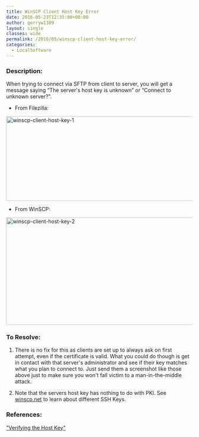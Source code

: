 ```yaml
---
title: WinSCP Client Host Key Error
date: 2016-05-23T12:35:00+00:00
author: gerryw1389
layout: single
classes: wide
permalink: /2016/05/winscp-client-host-key-error/
categories:
  - LocalSoftware
---
```

<!--more-->

### Description:

When trying to connect via SFTP from client to server, you will get a message saying &#8220;The server's host key is unknown&#8221; or &#8220;Connect to unknown server?&#8221;.

   - From Filezilla:
  <img class="alignnone size-full wp-image-737" src="https://automationadmin.com/assets/images/uploads/2016/09/winscp-client-host-key-1.png" alt="winscp-client-host-key-1" width="726" height="228" srcset="https://automationadmin.com/assets/images/uploads/2016/09/winscp-client-host-key-1.png 726w, https://automationadmin.com/assets/images/uploads/2016/09/winscp-client-host-key-1-300x94.png 300w" sizes="(max-width: 726px) 100vw, 726px" />

   - From WinSCP:
  <img class="alignnone size-full wp-image-738" src="https://automationadmin.com/assets/images/uploads/2016/09/winscp-client-host-key-2.png" alt="winscp-client-host-key-2" width="726" height="290" srcset="https://automationadmin.com/assets/images/uploads/2016/09/winscp-client-host-key-2.png 726w, https://automationadmin.com/assets/images/uploads/2016/09/winscp-client-host-key-2-300x120.png 300w" sizes="(max-width: 726px) 100vw, 726px" />


### To Resolve:

1. There is no fix for this as clients are set up to always ask on first attempt, even if the certificate is valid. What you could do though is get in contact with that server's administrator and see if their key matches what you plan to connect to. Just send them a screenshot like those above just to make sure you won't fall victim to a man-in-the-middle attack.

2. Note that the servers host key has nothing to do with PKI. See [winscp.net](https://winscp.net/eng/docs/ssh_keys) to learn about different SSH Keys.


### References:

["Verifying the Host Key"](https://winscp.net/eng/docs/ssh_verifying_the_host_key)


